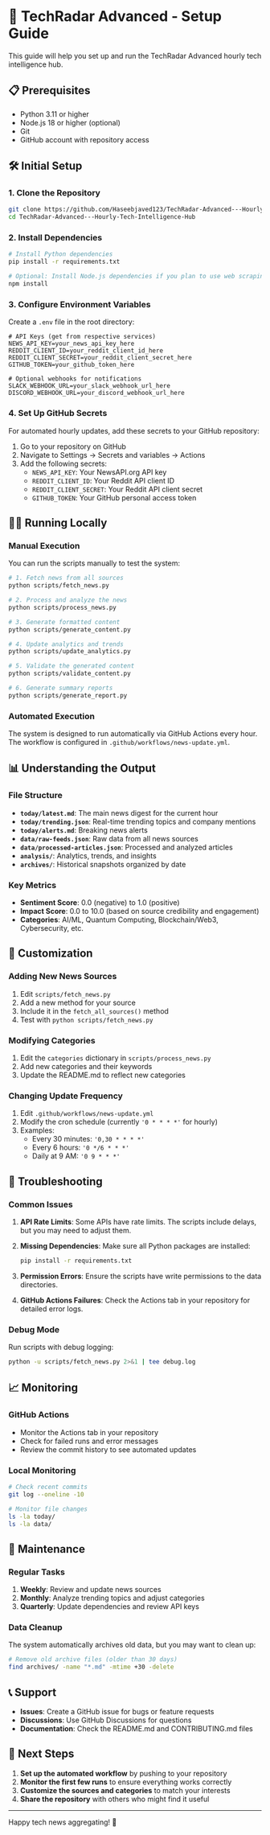 # 🚀 TechRadar Advanced - Setup Guide

This guide will help you set up and run the TechRadar Advanced hourly tech intelligence hub.

## 📋 Prerequisites

- Python 3.11 or higher
- Node.js 18 or higher (optional)
- Git
- GitHub account with repository access

## 🛠️ Initial Setup

### 1. Clone the Repository

```bash
git clone https://github.com/Haseebjaved123/TechRadar-Advanced---Hourly-Tech-Intelligence-Hub.git
cd TechRadar-Advanced---Hourly-Tech-Intelligence-Hub
```

### 2. Install Dependencies

```bash
# Install Python dependencies
pip install -r requirements.txt

# Optional: Install Node.js dependencies if you plan to use web scraping
npm install
```

### 3. Configure Environment Variables

Create a `.env` file in the root directory:

```env
# API Keys (get from respective services)
NEWS_API_KEY=your_news_api_key_here
REDDIT_CLIENT_ID=your_reddit_client_id_here
REDDIT_CLIENT_SECRET=your_reddit_client_secret_here
GITHUB_TOKEN=your_github_token_here

# Optional webhooks for notifications
SLACK_WEBHOOK_URL=your_slack_webhook_url_here
DISCORD_WEBHOOK_URL=your_discord_webhook_url_here
```

### 4. Set Up GitHub Secrets

For automated hourly updates, add these secrets to your GitHub repository:

1. Go to your repository on GitHub
2. Navigate to Settings → Secrets and variables → Actions
3. Add the following secrets:
   - `NEWS_API_KEY`: Your NewsAPI.org API key
   - `REDDIT_CLIENT_ID`: Your Reddit API client ID
   - `REDDIT_CLIENT_SECRET`: Your Reddit API client secret
   - `GITHUB_TOKEN`: Your GitHub personal access token

## 🏃‍♂️ Running Locally

### Manual Execution

You can run the scripts manually to test the system:

```bash
# 1. Fetch news from all sources
python scripts/fetch_news.py

# 2. Process and analyze the news
python scripts/process_news.py

# 3. Generate formatted content
python scripts/generate_content.py

# 4. Update analytics and trends
python scripts/update_analytics.py

# 5. Validate the generated content
python scripts/validate_content.py

# 6. Generate summary reports
python scripts/generate_report.py
```

### Automated Execution

The system is designed to run automatically via GitHub Actions every hour. The workflow is configured in `.github/workflows/news-update.yml`.

## 📊 Understanding the Output

### File Structure

- **`today/latest.md`**: The main news digest for the current hour
- **`today/trending.json`**: Real-time trending topics and company mentions
- **`today/alerts.md`**: Breaking news alerts
- **`data/raw-feeds.json`**: Raw data from all news sources
- **`data/processed-articles.json`**: Processed and analyzed articles
- **`analysis/`**: Analytics, trends, and insights
- **`archives/`**: Historical snapshots organized by date

### Key Metrics

- **Sentiment Score**: 0.0 (negative) to 1.0 (positive)
- **Impact Score**: 0.0 to 10.0 (based on source credibility and engagement)
- **Categories**: AI/ML, Quantum Computing, Blockchain/Web3, Cybersecurity, etc.

## 🔧 Customization

### Adding New News Sources

1. Edit `scripts/fetch_news.py`
2. Add a new method for your source
3. Include it in the `fetch_all_sources()` method
4. Test with `python scripts/fetch_news.py`

### Modifying Categories

1. Edit the `categories` dictionary in `scripts/process_news.py`
2. Add new categories and their keywords
3. Update the README.md to reflect new categories

### Changing Update Frequency

1. Edit `.github/workflows/news-update.yml`
2. Modify the cron schedule (currently `'0 * * * *'` for hourly)
3. Examples:
   - Every 30 minutes: `'0,30 * * * *'`
   - Every 6 hours: `'0 */6 * * *'`
   - Daily at 9 AM: `'0 9 * * *'`

## 🚨 Troubleshooting

### Common Issues

1. **API Rate Limits**: Some APIs have rate limits. The scripts include delays, but you may need to adjust them.

2. **Missing Dependencies**: Make sure all Python packages are installed:
   ```bash
   pip install -r requirements.txt
   ```

3. **Permission Errors**: Ensure the scripts have write permissions to the data directories.

4. **GitHub Actions Failures**: Check the Actions tab in your repository for detailed error logs.

### Debug Mode

Run scripts with debug logging:

```bash
python -u scripts/fetch_news.py 2>&1 | tee debug.log
```

## 📈 Monitoring

### GitHub Actions

- Monitor the Actions tab in your repository
- Check for failed runs and error messages
- Review the commit history to see automated updates

### Local Monitoring

```bash
# Check recent commits
git log --oneline -10

# Monitor file changes
ls -la today/
ls -la data/
```

## 🔄 Maintenance

### Regular Tasks

1. **Weekly**: Review and update news sources
2. **Monthly**: Analyze trending topics and adjust categories
3. **Quarterly**: Update dependencies and review API keys

### Data Cleanup

The system automatically archives old data, but you may want to clean up:

```bash
# Remove old archive files (older than 30 days)
find archives/ -name "*.md" -mtime +30 -delete
```

## 📞 Support

- **Issues**: Create a GitHub issue for bugs or feature requests
- **Discussions**: Use GitHub Discussions for questions
- **Documentation**: Check the README.md and CONTRIBUTING.md files

## 🎯 Next Steps

1. **Set up the automated workflow** by pushing to your repository
2. **Monitor the first few runs** to ensure everything works correctly
3. **Customize the sources and categories** to match your interests
4. **Share the repository** with others who might find it useful

---

Happy tech news aggregating! 🚀
